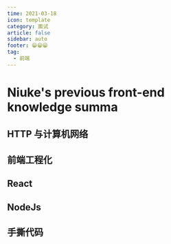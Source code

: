 ```yaml
---
time: 2021-03-18
icon: template
category: 面试
article: false
sidebar: auto
footer: 😁😁😁
tag:
  - 前端
---
```


# Niuke's previous front-end knowledge summa

## HTTP 与计算机网络

## 前端工程化

## React

## NodeJs

## 手撕代码